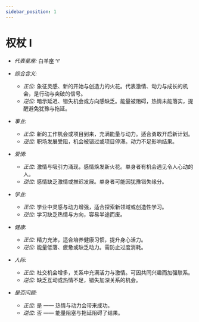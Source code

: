 ```yaml
---
sidebar_position: 1
---
```


# 权杖 I

- *代表星座:* 白羊座 ♈️
- *综合含义:* 
  - *正位:* 象征灵感、新的开始与创造力的火花。代表激情、动力与成长的机会，是行动与突破的信号。
  - *逆位:* 暗示延迟、错失机会或方向感缺乏。能量被阻碍，热情未能落实，提醒避免犹豫与拖延。
    
- *事业:* 
  - *正位:* 新的工作机会或项目到来，充满能量与动力。适合勇敢开启新计划。
  - *逆位:* 职场发展受阻，机会被错过或项目停滞。动力不足影响结果。
    
- *爱情:* 
  - *正位:* 激情与吸引力涌现，感情焕发新火花。单身者有机会遇见令人心动的人。
  - *逆位:* 感情缺乏激情或推迟发展。单身者可能因犹豫错失缘分。
    
- *学业:* 
  - *正位:* 学业中灵感与动力增强，适合探索新领域或创造性学习。
  - *逆位:* 学习缺乏热情与方向，容易半途而废。
    
- *健康:* 
  - *正位:* 精力充沛，适合培养健康习惯，提升身心活力。
  - *逆位:* 能量低落、疲惫或缺乏动力。需防止过度消耗。
    
- *人际:* 
  - *正位:* 社交机会增多，关系中充满活力与激情。可因共同兴趣而加强联系。
  - *逆位:* 缺乏互动或热情不足，错失加深关系的机会。

    
- *是否问题:* 
  - *正位:* 是 —— 热情与动力会带来成功。
  - *逆位:* 否 —— 能量阻塞与拖延阻碍了结果。
